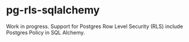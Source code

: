 # pg-rls-sqlalchemy

Work in progress. Support for Postgres Row Level Security (RLS) include Postgres Policy in SQL Alchemy.

